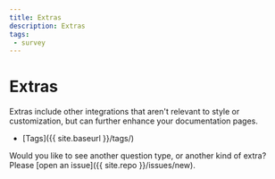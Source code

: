 ```yaml
---
title: Extras
description: Extras
tags:
 - survey
---
```


# Extras

Extras include other integrations that aren't relevant to style or customization,
but can further enhance your documentation pages.

 - [Tags]({{ site.baseurl }}/tags/)

Would you like to see another question type, or another kind of extra? Please [open an issue]({{ site.repo }}/issues/new).
